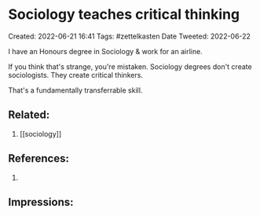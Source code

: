 # Sociology teaches critical thinking
Created: 2022-06-21 16:41
Tags: #zettelkasten 
Date Tweeted: 2022-06-22

I have an Honours degree in Sociology & work for an airline.

If you think that's strange, you're mistaken. Sociology degrees don't create sociologists. They create critical thinkers.

That's a fundamentally transferrable skill.

## Related:
1. [[sociology]]

## References:
1. 

## Impressions:

